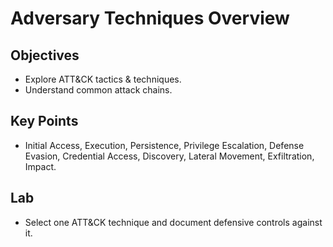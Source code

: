 # Adversary Techniques Overview

## Objectives
- Explore ATT&CK tactics & techniques.  
- Understand common attack chains.  

## Key Points
- Initial Access, Execution, Persistence, Privilege Escalation, Defense Evasion, Credential Access, Discovery, Lateral Movement, Exfiltration, Impact.  

## Lab
- Select one ATT&CK technique and document defensive controls against it.  
